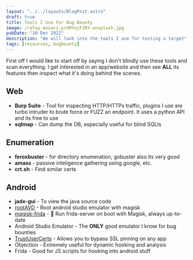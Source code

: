 ```yaml
---
layout: "../../layouts/BlogPost.astro"
draft: true
title: Tools I Use For Bug Bounty 
image: /rafay-ansari-prhMYojFJRY-unsplash.jpg
pubDate: "10 Dec 2022"
description: "We will look into the tools I use for testing a target"
tags: [resources, bugbounty]
---
```


First off I would like to start off by saying I don't blindly use these tools and scan everything. I get interested in an app/website and then see **ALL** its features then inspect what it's doing behind the scenes.

## Web

- **Burp Suite** - Tool for inspecting HTTP/HTTPs traffic, plugins I use are turbo intruder to brute force or FUZZ an endpoint. It uses a python API and its free to use
- **sqlmap** - Can dump the DB, especially useful for blind SQLIs

## Enumeration

- **feroxbuster** - for directory enumeration, gobuster also its very good
- **amass** - passive inteligence gathering using google, etc.
- **crt.sh** - Find similar certs

## Android

- **jadx-gui** - To view the java source code
- [rootAVD](https://github.com/newbit1/rootAVD) - Root android studio emulator with magisk
- [magisk-frida](https://github.com/ViRb3/magisk-frida) - 🔐 Run frida-server on boot with Magisk, always up-to-date
- Android Studio Emulator - The **ONLY** good emulator I know for bug bounties
- [TrustUserCerts](https://github.com/NVISOsecurity/MagiskTrustUserCerts) - Allows you to bypass SSL pinning on any app
- Objection - Extremely useful for dynamic hooking and analysis
- Frida - Good for JS scripts for hooking into android stuff